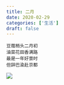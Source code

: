 ```yaml
---
title: 二月
date: 2020-02-29
categories: ['生活']
draft: false
---
```


```
豆蔻梢头二月初
油菜花田香满路
最是一年好景时
但辞巴渝赴京都
```


![](/images/feb-flower.jpg)

